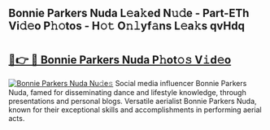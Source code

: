 ## Bonnie Parkers Nuda L𝚎a𝚔ed N𝚞𝚍e - Part-ETh Vi𝚍𝚎o P𝚑𝚘tos - H𝚘𝚝 O𝚗𝚕yf𝚊ns L𝚎a𝚔s qvHdq

# <h2><a href="http://kfdj68.oniu.top/?m=Bonnie+Parkers+Nuda">🔗👉 🔴 Bonnie Parkers Nuda P𝚑ot𝚘𝚜 V𝚒d𝚎o</a></h2>

[![Bonnie Parkers Nuda Nu𝚍e𝚜](https://i.imgur.com/0qMVB7G.gif)](http://kfdj68.oniu.top/?m=Bonnie+Parkers+Nuda)
Social media influencer Bonnie Parkers Nuda, famed for disseminating dance and lifestyle knowledge, through presentations and personal blogs. Versatile aerialist Bonnie Parkers Nuda, known for their exceptional skills and accomplishments in performing aerial acts.  
